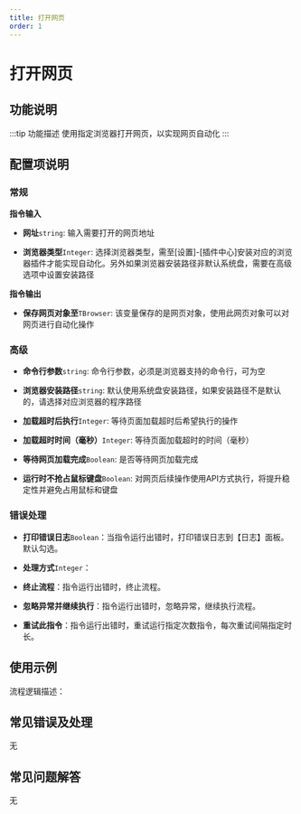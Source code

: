 ```yaml
---
title: 打开网页
order: 1
---
```


# 打开网页

## 功能说明

:::tip 功能描述
使用指定浏览器打开网页，以实现网页自动化
:::

## 配置项说明

### 常规

**指令输入**

- **网址**`string`: 输入需要打开的网页地址

- **浏览器类型**`Integer`: 选择浏览器类型，需至[设置]-[插件中心]安装对应的浏览器插件才能实现自动化。另外如果浏览器安装路径非默认系统盘，需要在高级选项中设置安装路径


**指令输出**

- **保存网页对象至**`TBrowser`: 该变量保存的是网页对象，使用此网页对象可以对网页进行自动化操作

### 高级

- **命令行参数**`string`: 命令行参数，必须是浏览器支持的命令行，可为空

- **浏览器安装路径**`string`: 默认使用系统盘安装路径，如果安装路径不是默认的，请选择对应浏览器的程序路径

- **加载超时后执行**`Integer`: 等待页面加载超时后希望执行的操作

- **加载超时时间（毫秒）**`Integer`: 等待页面加载超时的时间（毫秒）

- **等待网页加载完成**`Boolean`: 是否等待网页加载完成

- **运行时不抢占鼠标键盘**`Boolean`: 对网页后续操作使用API方式执行，将提升稳定性并避免占用鼠标和键盘

### 错误处理

- **打印错误日志**`Boolean`：当指令运行出错时，打印错误日志到【日志】面板。默认勾选。

- **处理方式**`Integer`：

 - **终止流程**：指令运行出错时，终止流程。

 - **忽略异常并继续执行**：指令运行出错时，忽略异常，继续执行流程。

 - **重试此指令**：指令运行出错时，重试运行指定次数指令，每次重试间隔指定时长。

## 使用示例

流程逻辑描述：

## 常见错误及处理

无

## 常见问题解答

无

